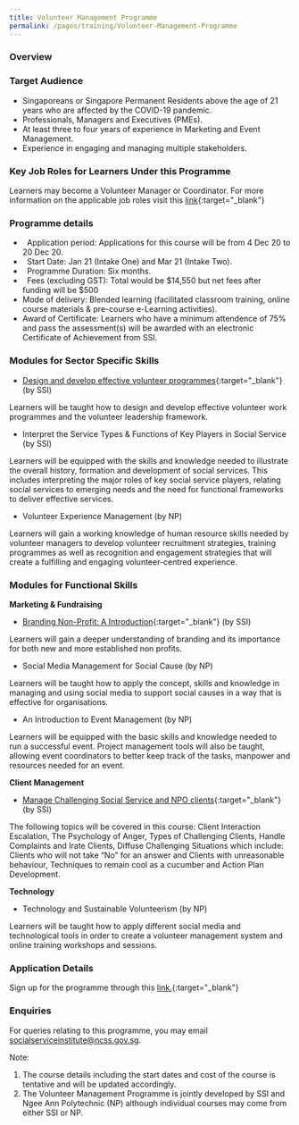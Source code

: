 ```yaml
---
title: Volunteer Management Programme
permalink: /pages/training/Volunteer-Management-Programme
---
```


### Overview

### Target Audience

-   Singaporeans or Singapore Permanent Residents above the age of 21 years who are affected by the COVID-19 pandemic.
-   Professionals, Managers and Executives (PMEs).
-   At least three to four years of experience in Marketing and Event Management.
-   Experience in engaging and managing multiple stakeholders.  

### Key Job Roles for Learners Under this Programme

Learners may become a Volunteer Manager or Coordinator. For more information on the applicable job roles visit this [link](https://www.myskillsfuture.sg/content/portal/en/career-resources/career-resources/campaigns/train-and-skill-up-for-jobs-in-Social-Services.html){:target="_blank"}

### Programme details

-   Application period: Applications for this course will be from 4 Dec 20 to 20 Dec 20. 
-   Start Date: Jan 21 (Intake One) and Mar 21 (Intake Two).
-   Programme Duration: Six months.
-   Fees (excluding GST): Total would be $14,550 but net fees after funding will be $500
-   Mode of delivery: Blended learning (facilitated classroom training, online course materials & pre-course e-Learning activities).
-   Award of Certificate: Learners who have a minimum attendence of 75% and pass the assessment(s) will be awarded with an electronic Certificate of Achievement from SSI.

### Modules for Sector Specific Skills  

-   [Design and develop effective volunteer programmes](https://e-services.ncss.gov.sg/Training/Course/TemplateDetail/c17a2fa5-7d25-e611-8112-000c296ee03a?isProgramme=False){:target="_blank"} (by SSI)

Learners will be taught how to design and develop effective volunteer work programmes and the volunteer leadership framework. 

-   Interpret the Service Types & Functions of Key Players in Social Service (by SSI)

Learners will be equipped with the skills and knowledge needed to illustrate the overall history, formation and development of social services. This includes interpreting the major roles of key social service players, relating social services to emerging needs and the need for functional frameworks to deliver effective services.

-   Volunteer Experience Management (by NP) 

Learners will gain a working knowledge of human resource skills needed by volunteer managers to develop volunteer recruitment strategies, training programmes as well as recognition and engagement strategies that will create a fulfilling and engaging volunteer-centred experience.

### Modules for Functional Skills

**Marketing & Fundraising**
-   [Branding Non-Profit: A Introduction](https://e-services.ncss.gov.sg/Training/Course/TemplateSearch?Filter.Keyword=branding+non-profit&Filter.CourseDatesString=&Filter.TypeOfCourse.Value=&Filter.TypeOfCourse.Label=&Filter.CourseSubCategory.Id=&Filter.CourseSubCategory.LogicalName=&Filter.CourseSubCategory.Name=&Filter.CourseSubCategory.ToRemove=){:target="_blank"} (by SSI)

Learners will gain a deeper understanding of branding and its importance for both new and more established non profits.

-   Social Media Management for Social Cause (by NP)

Learners will be taught how to apply the concept, skills and knowledge in managing and using social media to support social causes in a way that is effective for organisations.

-   An Introduction to Event Management (by NP)

Learners will be equipped with the basic skills and knowledge needed to run a successful event. Project management tools will also be taught, allowing event coordinators to better keep track of the tasks, manpower and resources needed for an event.

**Client Management**
-   [Manage Challenging Social Service and NPO clients](https://e-services.ncss.gov.sg/Training/Course/TemplateSearch?Filter.Keyword=manage+challenging&Filter.CourseDatesString=&Filter.TypeOfCourse.Value=&Filter.TypeOfCourse.Label=&Filter.CourseSubCategory.Id=&Filter.CourseSubCategory.LogicalName=&Filter.CourseSubCategory.Name=&Filter.CourseSubCategory.ToRemove=){:target="_blank"} (by SSI)

The following topics will be covered in this course: Client Interaction Escalation, The Psychology of Anger, Types of Challenging Clients, Handle Complaints and Irate Clients, Diffuse Challenging Situations which include: Clients who will not take “No” for an answer and Clients with unreasonable behaviour, Techniques to remain cool as a cucumber and Action Plan Development.

**Technology**
-   Technology and Sustainable Volunteerism (by NP)

Learners will be taught how to apply different social media and technological tools in order to create a volunteer management system and online training workshops and sessions.

### Application Details 

Sign up for the programme through this [link.](https://e-services.ncss.gov.sg/Training/Course/DetailProgramme/52683D2E-4635-EB11-816C-000C296EE030){:target="_blank"}

### Enquiries

For queries relating to this programme, you may email socialserviceinstitute@ncss.gov.sg.

Note:

1. The course details including the start dates and cost of the course is tentative and will be updated accordingly.
2. The Volunteer Management Programme is jointly developed by SSI and Ngee Ann Polytechnic (NP) although individual courses may come from either SSI or NP.  
